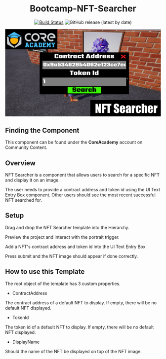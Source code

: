 <div align="center">

# Bootcamp-NFT-Searcher

[![Build Status](https://github.com/Core-Team-META/CC-Template-Repository/workflows/CI/badge.svg)](https://github.com/Core-Team-META/CC-Template-Repository/actions/workflows/ci.yml?query=workflow%3ACI%29)
![GitHub release (latest by date)](https://img.shields.io/github/v/release/Core-Team-META/CC-Template-Repository?style=plastic)

![Preview](/Screenshots/nftsearcher.png)

</div>

## Finding the Component

This component can be found under the **CoreAcademy** account on Community Content.

## Overview

NFT Searcher is a component that allows users to search for a specific NFT and display it on an image.
                                                                   
The user needs to provide a contract address and token id using the UI Text Entry Box component. Other users should see the most recent successful NFT searched for.  

## Setup

Drag and drop the NFT Searcher template into the Hierarchy.

Preview the project and interact with the portrait trigger.

Add a NFT's contract address and token id into the UI Text Entry Box.

Press submit and the NFT image should appear if done correctly.

## How to use this Template
The root object of the template has 3 custom properties.

- ContractAddress

The contract address of a default NFT to display.
If empty, there will be no default NFT displayed.

- TokenId

The token id of a default NFT to display.
If empty, there will be no default NFT displayed.

- DisplayName

Should the name of the NFT be displayed on top of the NFT image.

